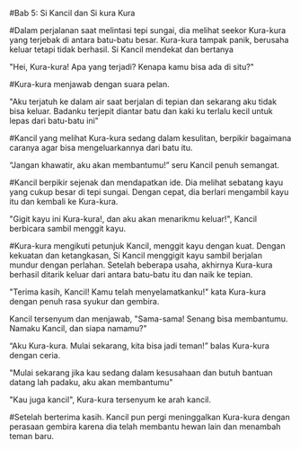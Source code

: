 #Bab 5: Si Kancil dan Si kura Kura

#Dalam perjalanan saat melintasi tepi sungai, dia melihat seekor Kura-kura yang terjebak di antara batu-batu besar. Kura-kura tampak panik, berusaha keluar tetapi tidak berhasil. Si Kancil mendekat dan bertanya 

"Hei, Kura-kura! Apa yang terjadi? Kenapa kamu bisa ada di situ?"

#Kura-kura menjawab dengan suara pelan.

"Aku terjatuh ke dalam air saat berjalan di tepian dan sekarang aku tidak bisa keluar. Badanku terjepit diantar batu dan kaki ku terlalu kecil untuk lepas dari batu-batu ini"

#Kancil yang melihat Kura-kura sedang dalam kesulitan, berpikir bagaimana caranya agar bisa mengeluarkannya dari batu itu. 

“Jangan khawatir, aku akan membantumu!” seru Kancil penuh semangat.

#Kancil berpikir sejenak dan mendapatkan ide. Dia melihat sebatang kayu yang cukup besar di tepi sungai. Dengan cepat, dia berlari mengambil kayu itu dan kembali ke Kura-kura. 

"Gigit kayu ini Kura-kura!, dan aku akan menarikmu keluar!", Kancil berbicara sambil menggit kayu.

#Kura-kura mengikuti petunjuk Kancil, menggit kayu dengan kuat. Dengan kekuatan dan ketangkasan, Si Kancil menggigit kayu sambil berjalan mundur dengan perlahan. Setelah beberapa usaha, akhirnya Kura-kura berhasil ditarik keluar dari antara batu-batu itu dan naik ke tepian.

"Terima kasih, Kancil! Kamu telah menyelamatkanku!" kata Kura-kura dengan penuh rasa syukur dan gembira.

Kancil tersenyum dan menjawab, "Sama-sama! Senang bisa membantumu. Namaku Kancil, dan siapa namamu?"

“Aku Kura-kura. Mulai sekarang, kita bisa jadi teman!” balas Kura-kura dengan ceria.

"Mulai sekarang jika kau sedang dalam kesusahaan dan butuh bantuan datang lah padaku, aku akan membantumu"

"Kau juga kancil", Kura-kura tersenyum ke arah kancil.

#Setelah berterima kasih. Kancil pun pergi meninggalkan Kura-kura dengan perasaan gembira karena dia telah membantu hewan lain dan menambah teman baru.